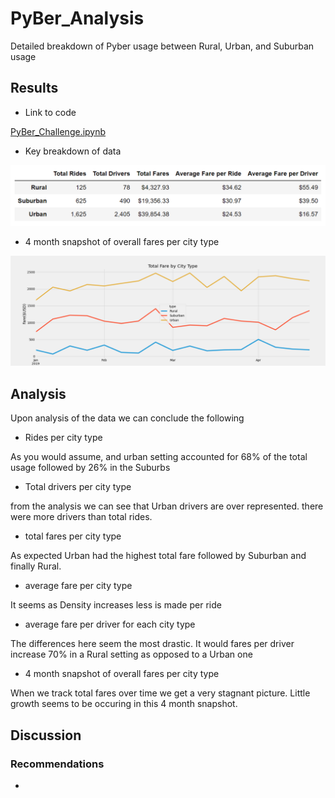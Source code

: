 # __PyBer_Analysis__

Detailed breakdown of Pyber usage between Rural, Urban, and Suburban usage

## Results

- Link to code 

[PyBer_Challenge.ipynb](https://github.com/JasonWilliams88/PyBer_Analysis/blob/main/PyBer_Challenge.ipynb)

- Key breakdown of data

![Summary.PNG](https://github.com/JasonWilliams88/PyBer_Analysis/blob/main/Summary.PNG)

- 4 month snapshot of overall fares per city type

![PyBer_fare_summary.png.png](https://github.com/JasonWilliams88/PyBer_Analysis/blob/main/analysis/PyBer_fare_summary.png.png)



## Analysis
Upon analysis of the data we can conclude the following
- Rides per city type

As you would assume, and urban setting accounted for 68% of the total usage followed by 26% in the Suburbs

- Total drivers per city type

from the analysis we can see that Urban drivers are over represented. there were more drivers than total rides.

- total fares per city type

As expected Urban had the highest total fare followed by Suburban and finally Rural.

- average fare per city type

It seems as Density increases less is made per ride

- average fare per driver for each city type

The differences here seem the most drastic. It would fares per driver increase 70% in a Rural setting as opposed to a Urban one

- 4 month snapshot of overall fares per city type

When we track total fares over time we get a very stagnant picture. Little growth seems to be occuring in this 4 month snapshot. 


## Discussion

### Recommendations
- 
